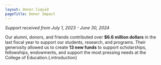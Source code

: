 ```yaml
---
layout: donor.liquid
pageTitle: Donor Impact
---
```

<ilw-content width="page" class="donor-intro">

*Support received from July 1, 2023 - June 30, 2024*

Our alumni, donors, and friends contributed over **$6.6 million dollars** in the last fiscal year to support our students, research, and programs. Their generosity allowed us to create **13 new funds** to support scholarships, fellowships, endowments, and support the most pressing needs at the College of Education.{.introduction}

</ilw-content>